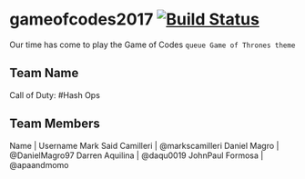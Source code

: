 # gameofcodes2017 [![Build Status](https://travis-ci.com/markscamilleri/gameofcodes2017.svg?token=npXrSaqtXLCYdQdEQHQQ&branch=master)](https://travis-ci.com/markscamilleri/gameofcodes2017) 
Our time has come to play the Game of Codes `queue Game of Thrones theme`

## Team Name
Call of Duty: #Hash Ops

## Team Members
Name | Username
Mark Said Camilleri | @markscamilleri
Daniel Magro | @DanielMagro97
Darren Aquilina | @daqu0019
JohnPaul Formosa | @apaandmomo


